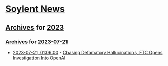 # [Soylent News](../../../README.md)

## [Archives](../../index.md) for [2023](../index.md)

### [Archives](../../index.md) for [2023-07-21](index.md)

* [2023-07-21, 01:06:00](https://soylentnews.org/article.pl?sid=23/07/20/0136258&from=rss) - [Chasing Defamatory Hallucinations, FTC Opens Investigation Into OpenAI](https://soylentnews.org/article.pl?sid=23/07/20/0136258&from=rss)
